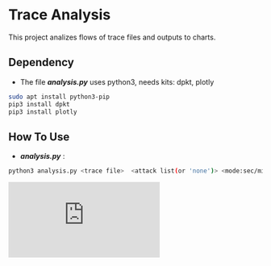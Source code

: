 # Trace Analysis

This project analizes flows of trace files and outputs to charts.

## Dependency

* The file **_analysis.py_** uses python3, needs kits: dpkt, plotly

```bash
sudo apt install python3-pip
pip3 install dpkt
pip3 install plotly
```

## How To Use

* **_analysis.py_** :

```bash
python3 analysis.py <trace file>  <attack list(or 'none')> <mode:sec/min/hour/real> <time interval(sec)>
```

![Chart](https://raw.githubusercontent.com/LycorisAurea/trace_analysis/master/show/sep_Analysis_60s_AppDDos.html)
